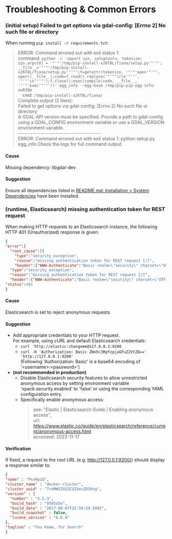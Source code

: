 # Troubleshooting & Common Errors

### (initial setup) Failed to get options via gdal-config: [Errno 2] No such file or directory

When running `pip install -r requirements.txt`:
> ERROR: Command errored out with exit status 1:  
> command: `python -c 'import sys, setuptools, tokenize; sys.argv[0] = '"'"'/tmp/pip-install-x26T8L/fiona/setup.py'"'"'; __file__='"'"'/tmp/pip-install-x26T8L/fiona/setup.py'"'"';f=getattr(tokenize, '"'"'open'"'"', open)(__file__);code=f.read().replace('"'"'\r\n'"'"', '"'"'\n'"'"');f.close();exec(compile(code, __file__, '"'"'exec'"'"'))' egg_info --egg-base /tmp/pip-pip-egg-info-auR3Qm`  
> &emsp;cwd: `/tmp/pip-install-x26T8L/fiona/`  
> Complete output (2 lines):  
> Failed to get options via gdal-config: [Errno 2] No such file or directory  
> A GDAL API version must be specified. Provide a path to gdal-config using a GDAL_CONFIG environment variable or use a GDAL_VERSION environment variable.  
> \----------------------------------------  
> ERROR: Command errored out with exit status 1: python setup.py egg_info Check the logs for full command output.

#### Cause

Missing dependency: libgdal-dev

#### Suggestion

Ensure all dependencies listed in [README.md: Installation&nbsp;> System Dependencies](README.md#system-dependencies) have been installed.

### (runtime, Elasticsearch) missing authentication token for REST request

When making HTTP requests to an Elasticsearch instance, the following HTTP 401 (Unauthorized) response is given:

```json
{
"error":{
  "root_cause":[{
    "type":"security_exception",
    "reason":"missing authentication token for REST request [/]",
    "header":{"WWW-Authenticate":"Basic realm=\"security\" charset=\"UTF-8\""}}],
  "type":"security_exception",
  "reason":"missing authentication token for REST request [/]",
  "header":{"WWW-Authenticate":"Basic realm=\"security\" charset=\"UTF-8\""}},
"status":401
}
```

#### Cause

Elasticsearch is set to reject anonymous requests

#### Suggestion

- Add appropriate credentials to your HTTP request.  
	For example, using _cURL_ and default Elasticsearch credentials:
	- `curl 'http://elastic:changeme@127.0.0.1:9200`
	- `curl -H 'Authorization: Basic ZWxhc3RpYzpjaGFuZ2VtZQ==' 'http://127.0.0.1:9200'`  
		(Following 'Authorization: Basic' is a base64 encoding of '\<username\>:\<password\>')
- **(not recommended in production)**
	- Disable Elasticsearch security features to allow unrestricted anonymous access by setting environment variable 'xpack.security.enabled' to 'false' or using the corresponding YAML configuration entry.
	- Specifically enable anonymous access:
		> see: "Elastic | Elasticsearch Guide | Enabling anonymous access",  
		> url: https://www.elastic.co/guide/en/elasticsearch/reference/current/anonymous-access.html  
		> accessed: 2023-11-17

#### Verification

If fixed, a request to the root URL (e.g. http://127.0.0.1:9200/) should display a response similar to:

```json
{
"name" : "PsxHpiQ",
"cluster_name" : "docker-cluster",
"cluster_uuid" : "7r4MW5ZXSZCGIVeuID1Kng",
"version" : {
  "number" : "5.5.3",
  "build_hash" : "9305a5e",
  "build_date" : "2017-09-07T15:56:59.599Z",
  "build_snapshot" : false,
  "lucene_version" : "6.6.0"
},
"tagline" : "You Know, for Search"
}
```
